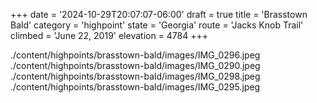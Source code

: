 +++
date = '2024-10-29T20:07:07-06:00'
draft = true
title = 'Brasstown Bald'
category = 'highpoint'
state = 'Georgia'
route = 'Jacks Knob Trail'
climbed = 'June 22, 2019'
elevation = 4784
+++

./content/highpoints/brasstown-bald/images/IMG_0296.jpeg
./content/highpoints/brasstown-bald/images/IMG_0290.jpeg
./content/highpoints/brasstown-bald/images/IMG_0298.jpeg
./content/highpoints/brasstown-bald/images/IMG_0295.jpeg

